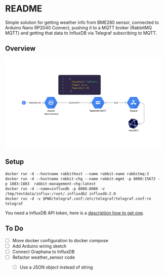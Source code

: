 # README
Simple solution for getting weather info from BME280 sensor, connected to Arduino Nano RP2040 Connect, pushing it to a MQTT broker (RabbitMQ MQTT) and getting that data to InfluxDB via Telegraf subscribing to MQTT.
## Overview
![Overview Diagram](diagram.png)

## Setup

```
docker run -d --hostname rabbithost --name rabbit-name rabbitmq:3
docker run -d --hostname rabbit-chg --name rabbit-mgmt -p 8080:15672 -p 1883:1883  rabbit-management-chg:latest
docker run -d --name=influxdb -p 8086:8086 -v  /tmp/testdata/influx:/root/.influxdb2 influxdb:2.0
docker run -d -v $PWD/telegraf.conf:/etc/telegraf/telegraf.conf:ro telegraf
```

You need a InfluxDB API token, here is a [description how to get one](https://docs.influxdata.com/influxdb/cloud/security/tokens/create-token/).

## To Do
- [ ] Move docker configuration to docker compose
- [ ] Add Arduino wiring sketch
- [ ] Connect Graphana to InfluxDB
- [ ] Refactor weather_sensor code
    - [ ] Use a JSON object instead of string

